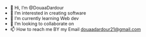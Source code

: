 - 👋 Hi, I’m @DouaaDardour
- 👀 I’m interested in creating software 
- 🌱 I’m currently learning Web dev 
- 💞️ I’m looking to collaborate on 
- 📫 How to reach me BY my Email douaadardour21@gmail.com

<!---
DouaaDardour/DouaaDardour is a ✨ special ✨ repository because its `README.md` (this file) appears on your GitHub profile.
You can click the Preview link to take a look at your changes.
--->
